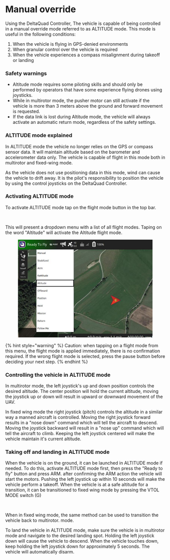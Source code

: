 # Manual override

Using the DeltaQuad Controller, The vehicle is capable of being controlled in a manual override mode referred to as ALTITUDE mode. This mode is useful in the following conditions:

1. When the vehicle is flying in GPS-denied environments
2. When granular control over the vehicle is required
3. When the vehicle experiences a compass misalignment during takeoff or landing

### Safety warnings

* Altitude mode requires some piloting skills and should only be performed by operators that have some experience flying drones using joysticks.
* While in multirotor mode, the pusher motor can still activate if the vehicle is more than 3 meters above the ground and forward movement is requested.
* If the data link is lost during Altitude mode, the vehicle will always activate an automatic return mode, regardless of the safety settings.

### ALTITUDE mode explained

In ALTITUDE mode the vehicle no longer relies on the GPS or compass sensor data. It will maintain altitude based on the barometer and accelerometer data only. The vehicle is capable of flight in this mode both in multirotor and fixed-wing mode.&#x20;

As the vehicle does not use positioning data in this mode, wind can cause the vehicle to drift away.  It is the pilot's responsibility to position the vehicle by using the control joysticks on the DeltaQuad Controller.

### Activating ALTITUDE mode

To activate ALTITUDE mode tap on the flight mode button in the top bar.

<figure><img src="https://files.gitbook.com/v0/b/gitbook-legacy-files/o/assets%2F-M0UHmqCFcP84vDQmBLh%2F-MY1PBBFElS0A2-szTYO%2F-MY1RYteoetpcgAHQnFE%2FMenu%20bar.png?alt=media&#x26;token=4e962038-ed95-4b2b-8ff4-cd3ab53aabc8" alt=""><figcaption></figcaption></figure>

This will present a dropdown menu with a list of all flight modes. Taping on the word "Altitude" will activate the Altitude flight mode.

<figure><img src="../.gitbook/assets/Selection_690.jpg" alt=""><figcaption></figcaption></figure>

{% hint style="warning" %}
Caution: when tapping on a flight mode from this menu, the flight mode is applied immediately, there is no confirmation required. If the wrong flight mode is selected, press the pause button before deciding your next step.
{% endhint %}



### Controlling the vehicle in ALTITUDE mode

In multirotor mode, the left joystick's up and down position controls the desired altitude. The center position will hold the current altitude, moving the joystick up or down will result in upward or downward movement of the UAV.&#x20;

In fixed wing mode the right joystick (pitch) controls the altitude in a similar way a manned aircraft is controlled. Moving the right joystick forward results in a "nose down" command which will tell the aircraft to descend. Moving the joystick backward will result in a "nose up" command which will tell the aircraft to climb. Keeping the left joystick centered will make the vehicle maintain it's current altitude.

### Taking off and landing in ALTITUDE mode

When the vehicle is on the ground, it can be launched in ALTITUDE mode if needed. To do this, activate ALTITUDE mode first, then press the "Ready to fly" button and press ARM. after confirming the ARM action the vehicle will start the motors. Pushing the left joystick up within 10 seconds will make the vehicle perform a takeoff. When the vehicle is at a safe altitude for a transition, it can be transitioned to fixed wing mode by pressing the VTOL MODE switch (G)

<figure><img src="https://files.gitbook.com/v0/b/gitbook-legacy-files/o/assets%2F-M0UHmqCFcP84vDQmBLh%2F-MYAxQCi-jSYBx_lY8ui%2F-MYAyS539zsyUHFxDhQV%2FFly%20screen%20key%20functions%20d.png?alt=media&#x26;token=6ca70f24-cc1e-4c51-8f07-d000a0a8a37a" alt=""><figcaption></figcaption></figure>

When in fixed wing mode, the same method can be used to transition the vehicle back to multirotor. mode.

To land the vehicle in ALTITUDE mode, make sure the vehicle is in multirotor mode and navigate to the desired landing spot. Holding the left joystick down will cause the vehicle to descend. When the vehicle touches down, keep holding the left joystick down for approximately 5 seconds. The vehicle will automatically disarm.
